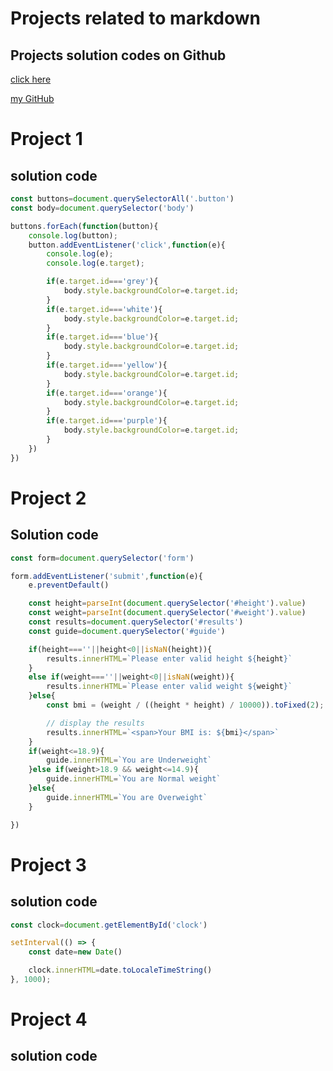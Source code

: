 # Projects related to markdown

## Projects solution codes on Github
 [click here](https://stackblitz.com/edit/dom-project-chaiaurcode-hpfhha?file=3-DigitalClock%2Fchaiaurcode.js)

[my GitHub](https://www.github.com/shelkeom230)
# Project 1
## solution code 
```javascript
const buttons=document.querySelectorAll('.button')
const body=document.querySelector('body')

buttons.forEach(function(button){
    console.log(button);
    button.addEventListener('click',function(e){
        console.log(e);
        console.log(e.target);

        if(e.target.id==='grey'){
            body.style.backgroundColor=e.target.id;
        }
        if(e.target.id==='white'){
            body.style.backgroundColor=e.target.id;
        }
        if(e.target.id==='blue'){
            body.style.backgroundColor=e.target.id;
        }
        if(e.target.id==='yellow'){
            body.style.backgroundColor=e.target.id;
        }
        if(e.target.id==='orange'){
            body.style.backgroundColor=e.target.id;
        }
        if(e.target.id==='purple'){
            body.style.backgroundColor=e.target.id;
        }
    })
})
```
# Project 2
## Solution code 

```javascript
const form=document.querySelector('form')

form.addEventListener('submit',function(e){
    e.preventDefault()

    const height=parseInt(document.querySelector('#height').value)
    const weight=parseInt(document.querySelector('#weight').value)
    const results=document.querySelector('#results')
    const guide=document.querySelector('#guide')

    if(height===''||height<0||isNaN(height)){
        results.innerHTML=`Please enter valid height ${height}`
    }
    else if(weight===''||weight<0||isNaN(weight)){
        results.innerHTML=`Please enter valid weight ${weight}`
    }else{
        const bmi = (weight / ((height * height) / 10000)).toFixed(2);

        // display the results 
        results.innerHTML=`<span>Your BMI is: ${bmi}</span>`
    }
    if(weight<=18.9){
        guide.innerHTML=`You are Underweight`
    }else if(weight>18.9 && weight<=14.9){
        guide.innerHTML=`You are Normal weight`
    }else{
        guide.innerHTML=`You are Overweight`
    }

})
```

# Project 3
## solution code 

```javascript
const clock=document.getElementById('clock')

setInterval(() => {
    const date=new Date()

    clock.innerHTML=date.toLocaleTimeString()
}, 1000);
```

# Project 4
## solution code

```javascript

